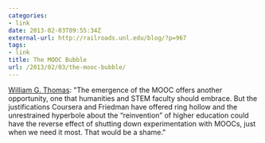```yaml
---
categories:
- link
date: 2013-02-03T09:55:34Z
external-url: http://railroads.unl.edu/blog/?p=967
tags:
- link
title: The MOOC Bubble
url: /2013/02/03/the-mooc-bubble/
---
```


[William G. Thomas](http://railroads.unl.edu/blog/?p=967): "The emergence of the MOOC offers another opportunity, one that humanities and STEM faculty should embrace. But the justifications Coursera and Friedman have offered ring hollow and the unrestrained hyperbole about the “reinvention” of higher education could have the reverse effect of shutting down experimentation with MOOCs, just when we need it most. That would be a shame."